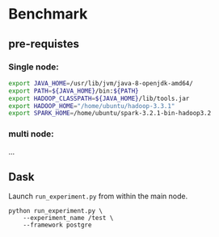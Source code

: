 # Benchmark


## pre-requistes

### Single node:

```bash
export JAVA_HOME=/usr/lib/jvm/java-8-openjdk-amd64/
export PATH=${JAVA_HOME}/bin:${PATH}
export HADOOP_CLASSPATH=${JAVA_HOME}/lib/tools.jar
export HADOOP_HOME="/home/ubuntu/hadoop-3.3.1"
export SPARK_HOME=/home/ubuntu/spark-3.2.1-bin-hadoop3.2
```

### multi node:

...

## Dask

Launch `run_experiment.py` from within the main node.

```
python run_experiment.py \
    --experiment_name /test \
    --framework postgre
```